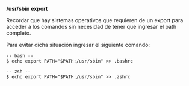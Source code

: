**/usr/sbin export**

Recordar que hay sistemas operativos que requieren de un export para acceder a los comandos sin necesidad de tener que ingresar el path completo.

Para evitar dicha situación ingresar el siguiente comando:

```
-- bash --
$ echo export PATH="$PATH:/usr/sbin" >> .bashrc

-- zsh --
$ echo export PATH="$PATH:/usr/sbin" >> .zshrc
```

